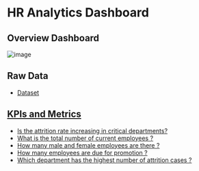 # HR Analytics Dashboard
## Overview Dashboard 
![image](https://github.com/user-attachments/assets/0dcb6ad8-ce90-4de3-b9e1-02eb0c22289f)

## Raw Data
- <a href="https://github.com/DatMinn0511/HR-Analysis-Dashboard-with-Power-BI/blob/main/HR%20Analytics%20Data.csv">Dataset

## KPIs and Metrics
- Is the attrition rate increasing in critical departments?
- What is the total number of current employees ?
- How many male and female employees are there ?
- How many employees are due for promotion ?
- Which department has the highest number of attrition cases ?
